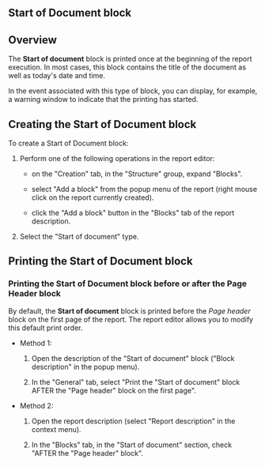 


## Start of Document block
			



<a name="NOTE1"></a>
<a name="NOTE1_1"></a>


## Overview
<a name="overview_ELTTEXTE000114"></a>
The **Start of document** block is printed once at the beginning of the report execution. In most cases, this block contains the title of the document as well as today's date and time.

In the event associated with this type of block, you can display, for example, a warning window to indicate that the printing has started.



<a name="NOTE2"></a>
<a name="NOTE2_1"></a>


## Creating the Start of Document block
<a name="creating_the_start_document_block_ELTTEXTE000138"></a>
To create a Start of Document block:

1. Perform one of the following operations in the report editor:

	- on the "Creation" tab, in the "Structure" group, expand "Blocks".

	- select "Add a block" from the popup menu of the report (right mouse click on the report currently created).

	- click the "Add a block" button in the "Blocks" tab of the report description.




2. Select the "Start of document" type.




<a name="NOTE3"></a>
<a name="NOTE3_1"></a>


## Printing the Start of Document block
<a name="printing_the_start_document_block_ELTTEXTE000162"></a>


### Printing the Start of Document block before or after the Page Header block
<a name="printing_the_start_document_block_before_after_the_page_header_block_ELTPARAGRAPHE000056"></a>

By default, the **Start of document** block is printed before the *Page header* block on the first page of the report. The report editor allows you to modify this default print order.

- Method 1: 

	1. Open the description of the "Start of document" block ("Block description" in the popup menu).

	2. In the "General" tab, select "Print the "Start of document" block AFTER the "Page header" block on the first page".




- Method 2: 

	1. Open the report description (select "Report description" in the context menu).

	2. In the "Blocks" tab, in the "Start of document" section, check "AFTER the "Page header" block".








